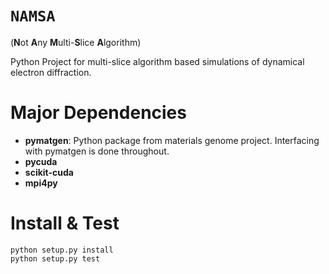 # `NAMSA` 
(**N**ot **A**ny **M**ulti-**S**lice **A**lgorithm) 

Python Project for multi-slice algorithm based simulations of dynamical electron diffraction. 

# Major Dependencies
- __pymatgen__: Python package from materials genome project. Interfacing with pymatgen is done throughout.
- __pycuda__
- __scikit-cuda__
- __mpi4py__

# Install & Test
```
python setup.py install
python setup.py test
```

